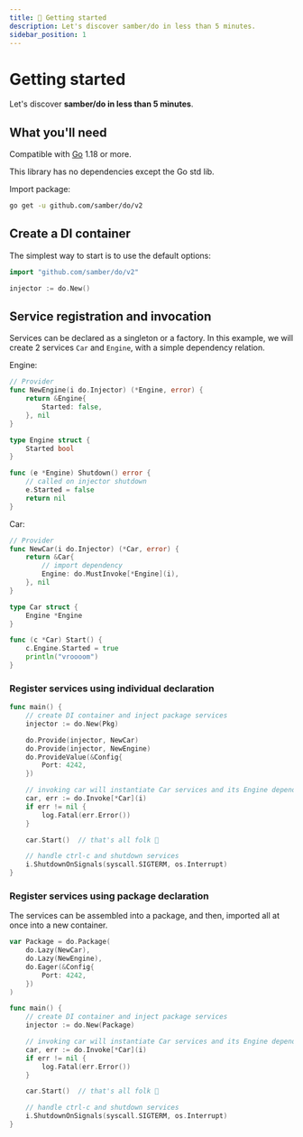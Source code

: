 ```yaml
---
title: 🚀 Getting started
description: Let's discover samber/do in less than 5 minutes.
sidebar_position: 1
---
```


# Getting started

Let's discover **samber/do in less than 5 minutes**.

## What you'll need

Compatible with [Go](https://go.dev/doc/install/) 1.18 or more.

This library has no dependencies except the Go std lib.

Import package:

```sh
go get -u github.com/samber/do/v2
```

## Create a DI container

The simplest way to start is to use the default options:

```go
import "github.com/samber/do/v2"

injector := do.New()
```

## Service registration and invocation

Services can be declared as a singleton or a factory. In this example, we will create 2 services `Car` and `Engine`, with a simple dependency relation.

Engine:

```go
// Provider
func NewEngine(i do.Injector) (*Engine, error) {
    return &Engine{
        Started: false,
    }, nil
}

type Engine struct {
    Started bool
}

func (e *Engine) Shutdown() error {
    // called on injector shutdown
    e.Started = false
    return nil
}
```

Car:

```go
// Provider
func NewCar(i do.Injector) (*Car, error) {
    return &Car{
        // import dependency
        Engine: do.MustInvoke[*Engine](i),
    }, nil
}

type Car struct {
    Engine *Engine
}

func (c *Car) Start() {
    c.Engine.Started = true
    println("vroooom")
}
```

### Register services using individual declaration

```go
func main() {
    // create DI container and inject package services
    injector := do.New(Pkg)

    do.Provide(injector, NewCar)
    do.Provide(injector, NewEngine)
    do.ProvideValue(&Config{
        Port: 4242,
    })

    // invoking car will instantiate Car services and its Engine dependency
    car, err := do.Invoke[*Car](i)
    if err != nil {
        log.Fatal(err.Error())
    }

    car.Start()  // that's all folk 🤗

    // handle ctrl-c and shutdown services
    i.ShutdownOnSignals(syscall.SIGTERM, os.Interrupt)
}
```

### Register services using package declaration

The services can be assembled into a package, and then, imported all at once into a new container.

```go
var Package = do.Package(
    do.Lazy(NewCar),
    do.Lazy(NewEngine),
    do.Eager(&Config{
        Port: 4242,
    })
)

func main() {
    // create DI container and inject package services
    injector := do.New(Package)

    // invoking car will instantiate Car services and its Engine dependency
    car, err := do.Invoke[*Car](i)
    if err != nil {
        log.Fatal(err.Error())
    }

    car.Start()  // that's all folk 🤗

    // handle ctrl-c and shutdown services
    i.ShutdownOnSignals(syscall.SIGTERM, os.Interrupt)
}
```
